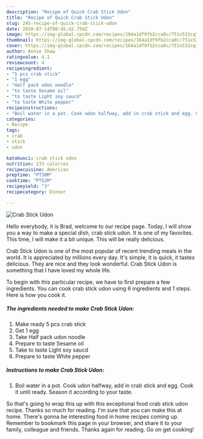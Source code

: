 ```yaml
---
description: "Recipe of Quick Crab Stick Udon"
title: "Recipe of Quick Crab Stick Udon"
slug: 245-recipe-of-quick-crab-stick-udon
date: 2020-07-14T00:45:42.756Z
image: https://img-global.cpcdn.com/recipes/164a1df9fb2cca0c/751x532cq70/crab-stick-udon-recipe-main-photo.jpg
thumbnail: https://img-global.cpcdn.com/recipes/164a1df9fb2cca0c/751x532cq70/crab-stick-udon-recipe-main-photo.jpg
cover: https://img-global.cpcdn.com/recipes/164a1df9fb2cca0c/751x532cq70/crab-stick-udon-recipe-main-photo.jpg
author: Annie Shaw
ratingvalue: 4.1
reviewcount: 4
recipeingredient:
- "5 pcs crab stick"
- "1 egg"
- "Half pack udon noodle"
- "to taste Sesame oil"
- "to taste Light soy saucd"
- "to taste White pepper"
recipeinstructions:
- "Boil water in a pot. Cook udon halfway, add in crab stick and egg. Cook it until ready. Season it according to your taste."
categories:
- Recipe
tags:
- crab
- stick
- udon

katakunci: crab stick udon 
nutrition: 233 calories
recipecuisine: American
preptime: "PT30M"
cooktime: "PT52M"
recipeyield: "3"
recipecategory: Dinner

---
```



![Crab Stick Udon](https://img-global.cpcdn.com/recipes/164a1df9fb2cca0c/751x532cq70/crab-stick-udon-recipe-main-photo.jpg)

Hello everybody, it is Brad, welcome to our recipe page. Today, I will show you a way to make a special dish, crab stick udon. It is one of my favorites. This time, I will make it a bit unique. This will be really delicious.

Crab Stick Udon is one of the most popular of recent trending meals in the world. It is appreciated by millions every day. It's simple, it is quick, it tastes delicious. They are nice and they look wonderful. Crab Stick Udon is something that I have loved my whole life.




To begin with this particular recipe, we have to first prepare a few ingredients. You can cook crab stick udon using 6 ingredients and 1 steps. Here is how you cook it.

<!--inarticleads1-->

##### The ingredients needed to make Crab Stick Udon:

1. Make ready 5 pcs crab stick
1. Get 1 egg
1. Take Half pack udon noodle
1. Prepare to taste Sesame oil
1. Take to taste Light soy saucd
1. Prepare to taste White pepper




<!--inarticleads2-->

##### Instructions to make Crab Stick Udon:

1. Boil water in a pot. Cook udon halfway, add in crab stick and egg. Cook it until ready. Season it according to your taste.




So that's going to wrap this up with this exceptional food crab stick udon recipe. Thanks so much for reading. I'm sure that you can make this at home. There's gonna be interesting food in home recipes coming up. Remember to bookmark this page in your browser, and share it to your family, colleague and friends. Thanks again for reading. Go on get cooking!
